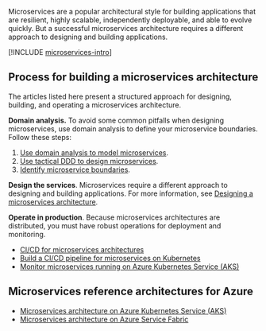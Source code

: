 Microservices are a popular architectural style for building applications that are resilient, highly scalable, independently deployable, and able to evolve quickly. But a successful microservices architecture requires a different approach to designing and building applications.

[!INCLUDE [microservices-intro](../includes/microservices-intro.md)]

## Process for building a microservices architecture

The articles listed here present a structured approach for designing, building, and operating a microservices architecture.

**Domain analysis.** To avoid some common pitfalls when designing microservices, use domain analysis to define your microservice boundaries. Follow these steps:

1. [Use domain analysis to model microservices](./model/domain-analysis.md).
1. [Use tactical DDD to design microservices](./model/tactical-ddd/).
1. [Identify microservice boundaries](./model/microservice-boundaries/).

**Design the services**. Microservices require a different approach to designing and building applications. For more information, see [Designing a microservices architecture](./design/index/).

**Operate in production**. Because microservices architectures are distributed, you must have robust operations for deployment and monitoring.

- [CI/CD for microservices architectures](./ci-cd/)
- [Build a CI/CD pipeline for microservices on Kubernetes](./ci-cd-kubernetes/)
- [Monitor microservices running on Azure Kubernetes Service (AKS)](./logging-monitoring/)

## Microservices reference architectures for Azure

- [Microservices architecture on Azure Kubernetes Service (AKS)](../reference-architectures/containers/aks-microservices/aks-microservices/)
- [Microservices architecture on Azure Service Fabric](../reference-architectures/microservices/service-fabric/)
